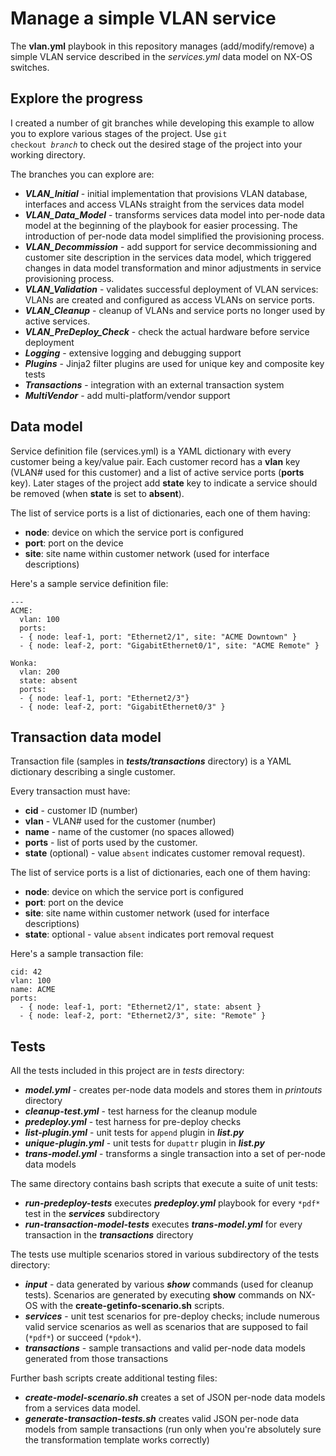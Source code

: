 # Manage a simple VLAN service

The **vlan.yml** playbook in this repository manages (add/modify/remove) a simple VLAN service described in the *services.yml* data model on NX-OS switches.

## Explore the progress

I created a number of git branches while developing this example to allow you to explore various stages of the project. Use <code>git checkout *branch*</code> to check out the desired stage of the project into your working directory.

The branches you can explore are:

* ***VLAN_Initial*** - initial implementation that provisions VLAN database, interfaces and access VLANs straight from the services data model
* ***VLAN_Data_Model*** - transforms services data model into per-node data model at the beginning of the playbook for easier processing. The introduction of per-node data model simplified the provisioning process.
* ***VLAN_Decommission*** - add support for service decommissioning and customer site description in the services data model, which triggered changes in data model transformation and minor adjustments in service provisioning process.
* ***VLAN_Validation*** - validates successful deployment of VLAN services: VLANs are created and configured as access VLANs on service ports.
* ***VLAN_Cleanup*** - cleanup of VLANs and service ports no longer used by active services.
* ***VLAN_PreDeploy_Check*** - check the actual hardware before service deployment
* ***Logging*** - extensive logging and debugging support
* ***Plugins*** - Jinja2 filter plugins are used for unique key and composite key tests
* ***Transactions*** - integration with an external transaction system
* ***MultiVendor*** - add multi-platform/vendor support

## Data model

Service definition file (services.yml) is a YAML dictionary with every customer being a key/value pair. Each customer record has a **vlan** key (VLAN# used for this customer) and a list of active service ports (**ports** key). Later stages of the project add **state** key to indicate a service should be removed (when **state** is set to **absent**).

The list of service ports is a list of dictionaries, each one of them having:
* **node**: device on which the service port is configured
* **port**: port on the device
* **site**: site name within customer network (used for interface descriptions)

Here's a sample service definition file:

    ---
    ACME:
      vlan: 100
      ports:
      - { node: leaf-1, port: "Ethernet2/1", site: "ACME Downtown" }
      - { node: leaf-2, port: "GigabitEthernet0/1", site: "ACME Remote" }

    Wonka:
      vlan: 200
      state: absent
      ports:
      - { node: leaf-1, port: "Ethernet2/3"}
      - { node: leaf-2, port: "GigabitEthernet0/3" }

## Transaction data model

Transaction file (samples in ***tests/transactions*** directory) is a YAML dictionary describing a single customer. 

Every transaction must have:
* **cid** - customer ID (number)
* **vlan** - VLAN# used for the customer (number)
* **name** - name of the customer (no spaces allowed)
* **ports** - list of ports used by the customer.
* **state** (optional) - value `absent` indicates customer removal request).

The list of service ports is a list of dictionaries, each one of them having:
* **node**: device on which the service port is configured
* **port**: port on the device
* **site**: site name within customer network (used for interface descriptions)
* **state**: optional - value `absent` indicates port removal request

Here's a sample transaction file:

    cid: 42
    vlan: 100
    name: ACME
    ports:
      - { node: leaf-1, port: "Ethernet2/1", state: absent }
      - { node: leaf-2, port: "Ethernet2/3", site: "Remote" }

## Tests

All the tests included in this project are in *tests* directory:

* ***model.yml*** - creates per-node data models and stores them in *printouts* directory
* ***cleanup-test.yml*** - test harness for the cleanup module
* ***predeploy.yml*** - test harness for pre-deploy checks
* ***list-plugin.yml*** - unit tests for `append` plugin in ***list.py***
* ***unique-plugin.yml*** - unit tests for `dupattr` plugin in ***list.py***
* ***trans-model.yml*** - transforms a single transaction into a set of per-node data models

The same directory contains bash scripts that execute a suite of unit tests:

* ***run-predeploy-tests*** executes ***predeploy.yml*** playbook for every `*pdf*` test in the ***services*** subdirectory
* ***run-transaction-model-tests*** executes ***trans-model.yml*** for every transaction in the ***transactions*** directory

The tests use multiple scenarios stored in various subdirectory of the tests directory:

* ***input*** - data generated by various ***show*** commands (used for cleanup tests). Scenarios are generated by executing **show** commands on NX-OS with the **create-getinfo-scenario.sh** scripts.
* ***services*** - unit test scenarios for pre-deploy checks; include numerous valid service scenarios as well as scenarios that are supposed to fail (`*pdf*`) or succeed (`*pdok*`).
* ***transactions*** - sample transactions and valid per-node data models generated from those transactions

Further bash scripts create additional testing files:

* ***create-model-scenario.sh*** creates a set of JSON per-node data models from a services data model.
* ***generate-transaction-tests.sh*** creates valid JSON per-node data models from sample transactions (run only when you're absolutely sure the transformation template works correctly)